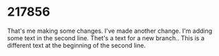 # 217856
That's me making some changes. I've made another change.
I'm adding some text in the second line.
Thet's a text for a new branch..
This is a different text at the beginning of the second line.
